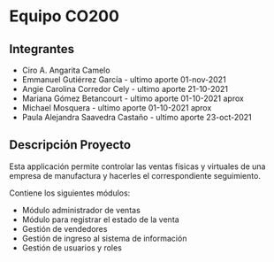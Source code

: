 <h1>Equipo CO200</h1>
<h2>Integrantes</h2>
<ul>
  <li>Ciro A. Angarita Camelo</li>
<li>Emmanuel Gutiérrez García - ultimo aporte 01-nov-2021</li>
<li>Angie Carolina Corredor Cely - ultimo aporte 21-10-2021</li>
<li>Mariana Gómez Betancourt - ultimo aporte 01-10-2021 aprox</li>
<li>Michael Mosquera - ultimo aporte 01-10-2021 aprox</li>
<li>Paula Alejandra Saavedra Castaño - ultimo aporte 23-oct-2021</li>
</ul>
<h2>Descripción Proyecto</h2>
Esta applicación permite controlar las ventas físicas y virtuales de una empresa de manufactura y hacerles el correspondiente seguimiento.

Contiene los siguientes módulos:
<ul>
<li>Módulo administrador de ventas</li>
<li>Módulo para registrar el estado de la venta</li>
<li>Gestión de vendedores</li>
<li>Gestión de ingreso al sistema de información</li>
<li>Gestión de usuarios y roles</li>
              </ul>